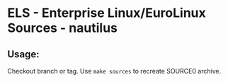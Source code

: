 # ELS - Enterprise Linux/EuroLinux Sources - nautilus
 
## Usage:
  Checkout branch or tag. Use `make sources` to recreate  SOURCE0 archive.
